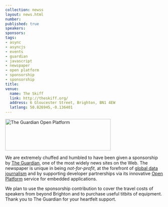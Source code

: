 ```yaml
--- 
collection: newss
layout: news.html
number: 
published: true
speakers: 
sponsors: 
tags: 
- async
- asyncjs
- events
- guardian
- javascript
- newspaper
- open platform
- sponsorship
- sponsorship
title: 
venue: 
  name: The Skiff
  link: http://theskiff.org/
  address: 6 Gloucester Street, Brighton, BN1 4EW
  latlong: 50.826945,-0.136401
---
```

<img src="http://asyncjs.com/wp/wp-content/uploads/2011/01/guardian-open-platform.png" alt="The Guardian Open Platform" title="The Guardian Open Platform" width="336" height="101" />

We are extremely chuffed and humbled to have been given a sponsorship by <a href="http://www.guardian.co.uk">The Guardian</a>, one of the most widely news sites on the Web. The newspaper is unique in being <em>not-for-profit</em>, at the forefront of <a href="http://www.guardian.co.uk/data">global data journalism</a> and by supporting developer partnerships via its innovative <a href="http://www.guardian.co.uk/open-platform">Open Platform</a> service for embedded applications.

We plan to use the sponsorship contribution to cover the travel costs of speakers from beyond Brighton and to purchase useful titbits of equipment. Thank you to The Guardian for your heartfelt support.
